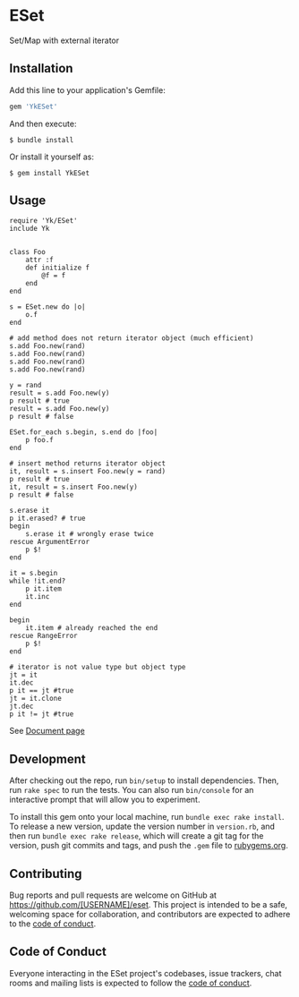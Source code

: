 # ESet

Set/Map with external iterator

## Installation

Add this line to your application's Gemfile:

```ruby
gem 'YkESet'
```

And then execute:

    $ bundle install

Or install it yourself as:

    $ gem install YkESet

## Usage  

    require 'Yk/ESet'
    include Yk


    class Foo
	    attr :f  
	    def initialize f  
		    @f = f  
	    end  
    end  

    s = ESet.new do |o|  
	    o.f  
    end  

    # add method does not return iterator object (much efficient)
    s.add Foo.new(rand)  
    s.add Foo.new(rand)  
    s.add Foo.new(rand)  
    s.add Foo.new(rand)  

    y = rand
    result = s.add Foo.new(y)  
    p result # true
    result = s.add Foo.new(y)  
    p result # false

    ESet.for_each s.begin, s.end do |foo|  
	    p foo.f  
    end  

    # insert method returns iterator object
    it, result = s.insert Foo.new(y = rand)
    p result # true
    it, result = s.insert Foo.new(y)
    p result # false

    s.erase it
    p it.erased? # true
    begin
	    s.erase it # wrongly erase twice
    rescue ArgumentError
    	p $! 
    end

    it = s.begin  
    while !it.end?
	    p it.item  
	    it.inc  
    end

    begin
	    it.item # already reached the end
    rescue RangeError
	    p $!
    end    

    # iterator is not value type but object type
    jt = it
    it.dec
    p it == jt #true
    jt = it.clone
    jt.dec
    p it != jt #true

See [Document page](https://yougaein.github.io/eset/index.html)  


## Development

After checking out the repo, run `bin/setup` to install dependencies. Then, run `rake spec` to run the tests. You can also run `bin/console` for an interactive prompt that will allow you to experiment.

To install this gem onto your local machine, run `bundle exec rake install`. To release a new version, update the version number in `version.rb`, and then run `bundle exec rake release`, which will create a git tag for the version, push git commits and tags, and push the `.gem` file to [rubygems.org](https://rubygems.org).

## Contributing

Bug reports and pull requests are welcome on GitHub at https://github.com/[USERNAME]/eset. This project is intended to be a safe, welcoming space for collaboration, and contributors are expected to adhere to the [code of conduct](https://github.com/[USERNAME]/eset/blob/master/CODE_OF_CONDUCT.md).


## Code of Conduct

Everyone interacting in the ESet project's codebases, issue trackers, chat rooms and mailing lists is expected to follow the [code of conduct](https://github.com/[USERNAME]/eset/blob/master/CODE_OF_CONDUCT.md).
